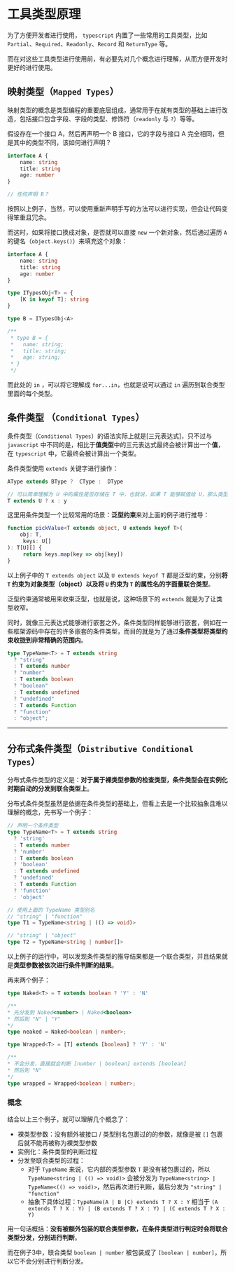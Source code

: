 # 工具类型原理

为了方便开发者进行使用， `typescript` 内置了一些常用的工具类型，比如 `Partial`、`Required`、`Readonly`、`Record` 和 `ReturnType` 等。

而在对这些工具类型进行使用前，有必要先对几个概念进行理解，从而方便开发时更好的进行使用。

## 映射类型（`Mapped Types`）

映射类型的概念是类型编程的重要底层组成，通常用于在就有类型的基础上进行改造，包括接口包含字段、字段的类型、修饰符（`readonly` 与 `?`）等等。

假设存在一个接口 A，然后再声明一个 B 接口，它的字段与接口 A 完全相同，但是其中的类型不同，该如何进行声明？

```typescript
interface A {
    name: string
    title: string
    age: number
}

// 任何声明 B？
```

按照以上例子，当然，可以使用重新声明手写的方法可以进行实现，但会让代码变得笨重且冗余。

而这时，如果将接口换成对象，是否就可以直接 `new` 一个新对象，然后通过遍历 `A` 的键名（`object.keys()`）来填充这个对象：

```typescript
interface A {
    name: string
    title: string
    age: number
}

type ITypesObj<T> = {
    [K in keyof T]: string
}

type B = ITypesObj<A>

/**
 * type B = {
 *   name: string;
 *   title: string;
 *   age: string;
 * }
 */
```

而此处的 `in` ，可以将它理解成 `for...in`，也就是说可以通过 `in` 遍历到联合类型里面的每个类型。

## 条件类型 （`Conditional Types`）

条件类型（`Conditional Types`）的语法实际上就是[三元表达式]，只不过与 `javascript` 中不同的是，相比于**值类型**中的三元表达式最终会被计算出一个**值**，在 `typescript` 中，它最终会被计算出一个类型。

条件类型使用 `extends` 关键字进行操作：

```typescript
AType extends BType ?  CType :  DType
```



```typescript
// 可以简单理解为 U 中的属性是否存储在 T 中，也就说，如果 T 能够赋值给 U，那么类型就是 x，否则为 y
T extends U ? x : y
```

这里用条件类型一个比较常用的场景：**泛型约束**来对上面的例子进行推导：

```typescript
function pickValue<T extends object, U extends keyof T>(
	obj: T,
     keys: U[]
): T[U][] {
     return keys.map(key => obj[key])
}
```

以上例子中的 `T extends object` 以及 `U extends keyof T` 都是泛型约束，分别**将 `T` 约束为对象类型（object）以及将 `U` 约束为 `T` 的属性名的字面量联合类型**。

泛型约束通常被用来收束泛型，也就是说，这种场景下的 `extends` 就是为了让类型收窄。

同时，就像三元表达式能够进行嵌套之外，条件类型同样能够进行嵌套，例如在一些框架源码中存在的许多嵌套的条件类型，而目的就是为了通过**条件类型将类型约束收拢到非常精确的范围内**。

```typescript
type TypeName<T> = T extends string
  ? "string"
  : T extends number
  ? "number"
  : T extends boolean
  ? "boolean"
  : T extends undefined
  ? "undefined"
  : T extends Function
  ? "function"
  : "object";
```

---

## 分布式条件类型（`Distributive Conditional Types`）

分布式条件类型的定义是：**对于属于裸类型参数的检查类型，条件类型会在实例化时期自动的分发到联合类型上**。

分布式条件类型虽然是依据在条件类型的基础上，但看上去是一个比较抽象且难以理解的概念，先书写一个例子：

```typescript
// 声明一个条件类型
type TypeName<T> = T extends string
  ? 'string'
  : T extends number
  ? 'number'
  : T extends boolean
  ? 'boolean'
  : T extends undefined
  ? 'undefined'
  : T extends Function
  ? 'function'
  : 'object'

// 使用上面的 TypeName 类型别名
// "string" | "function"
type T1 = TypeName<string | (() => void)>

// "string" | "object"
type T2 = TypeName<string | number[]>

```

以上例子的运行中，可以发现条件类型的推导结果都是一个联合类型，并且结果就是**类型参数被依次进行条件判断的结果**。

再来两个例子：

```typescript
type Naked<T> = T extends boolean ? 'Y' : 'N'

/**
* 先分发到 Naked<number> | Naked<boolean>
* 然后到 "N" | "Y"
*/
type neaked = Naked<boolean | number>;

```

```typescript
type Wrapped<T> = [T] extends [boolean] ? 'Y' : 'N'

/**
* 不会分发，直接就会判断 [number | boolean] extends [boolean]
* 然后到 "N"
*/
type wrapped = Wrapped<boolean | number>;
```

### 概念

结合以上三个例子，就可以理解几个概念了：

- 裸类型参数：没有额外被接口 / 类型别名包裹过的的参数，就像是被 `[]` 包裹后就不能再被称为裸类型参数
- 实例化：条件类型的判断过程
- 分发至联合类型的过程：
  - 对于 `TypeName` 来说，它内部的类型参数 `T` 是没有被包裹过的，所以 `TypeName<string | (() => void)>` 会被分发为 `TypeName<string> | TypeName<(() => void)>`，然后再次进行判断，最后分发为 `"string" | "function"`
  - 抽象下具体过程：`TypeName(A | B |C) extends T ? X : Y` 相当于 `(A extends T ? X : Y) | (B extends T ? X : Y) | (C extends T ? X : Y)`

用一句话概括：**没有被额外包装的联合类型参数，在条件类型进行判定时会将联合类型分发，分别进行判断**。

而在例子3中，联合类型 `boolean | number` 被包装成了 `[boolean | number]`，所以它不会分别进行判断分发。
